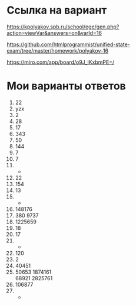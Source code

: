 # Ссылка на вариант
https://kpolyakov.spb.ru/school/ege/gen.php?action=viewVar&answers=on&varId=16  

https://github.com/htmlprogrammist/unified-state-exam/tree/master/homework/polyakov-16

https://miro.com/app/board/o9J_lKxbmPE=/

# Мои варианты ответов
1. 22
2. yzx
3. 2
4. 28
5. 17
6. 343
7. 50
8. 144
9. 7
10. 7
11. -
12. 22
13. 154
14. 13
15. -
16. 148176
17. 380 9737
18. 1225659
19. 18
20. 17
21. -
22. 120
23. 2
24. 40451
25. 50653 1874161  
    68921 2825761
26. 106877
27. -
